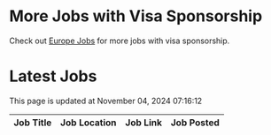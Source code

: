 # More Jobs with Visa Sponsorship

Check out [Europe Jobs](https://github.com/sureshparimi/europejobs#latest-jobs) for more jobs with visa sponsorship.

# Latest Jobs

This page is updated at November 04, 2024 07:16:12

| Job Title | Job Location | Job Link | Job Posted |
| --- | --- | --- | --- |
